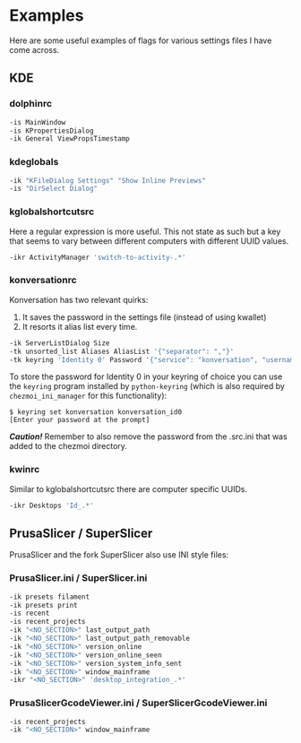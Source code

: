 # Examples

Here are some useful examples of flags for various settings files I have come across.

## KDE

### dolphinrc
```bash
-is MainWindow
-is KPropertiesDialog
-ik General ViewPropsTimestamp
```

### kdeglobals
```bash
-ik "KFileDialog Settings" "Show Inline Previews"
-is "DirSelect Dialog"
```

### kglobalshortcutsrc
Here a regular expression is more useful. This not state as such but a key
that seems to vary between different computers with different UUID values.

```bash
-ikr ActivityManager 'switch-to-activity-.*'
```

### konversationrc
Konversation has two relevant quirks:

1. It saves the password in the settings file (instead of using kwallet)
2. It resorts it alias list every time.

```bash
-ik ServerListDialog Size
-tk unsorted_list Aliases AliasList '{"separator": ","}'
-tk keyring 'Identity 0' Password '{"service": "konversation", "username": "konversation_id0"}'
```

To store the password for Identity 0 in your keyring of choice you can use the
`keyring` program installed by `python-keyring` (which is also required by
`chezmoi_ini_manager` for this functionality):

```console
$ keyring set konversation konversation_id0
[Enter your password at the prompt]
```

***Caution!*** Remember to also remove the password from the .src.ini that was
added to the chezmoi directory.

### kwinrc
Similar to kglobalshortcutsrc there are computer specific UUIDs.

```bash
-ikr Desktops 'Id_.*'
```

## PrusaSlicer / SuperSlicer

PrusaSlicer and the fork SuperSlicer also use INI style files:

### PrusaSlicer.ini / SuperSlicer.ini

```bash
-ik presets filament
-ik presets print
-is recent
-is recent_projects
-ik "<NO_SECTION>" last_output_path
-ik "<NO_SECTION>" last_output_path_removable
-ik "<NO_SECTION>" version_online
-ik "<NO_SECTION>" version_online_seen
-ik "<NO_SECTION>" version_system_info_sent
-ik "<NO_SECTION>" window_mainframe
-ikr "<NO_SECTION>" 'desktop_integration_.*'
```

### PrusaSlicerGcodeViewer.ini / SuperSlicerGcodeViewer.ini

```bash
-is recent_projects
-ik "<NO_SECTION>" window_mainframe
```
